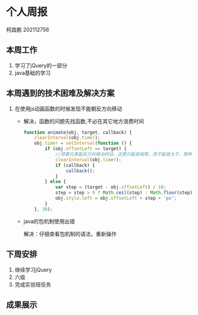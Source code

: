 # 个人周报

柯昌鹏 202112756

## 本周工作

1. 学习了jQuery的一部分
2. java基础的学习

## 本周遇到的技术困难及解决方案

1. 在使用js动画函数的时候发现不能朝反方向移动

   - 解决，函数的问题先找函数,不必在其它地方浪费时间

     ```js
     function animate(obj, target, callback) {
         clearInterval(obj.timer);
         obj.timer = setInterval(function () {
             if (obj.offsetLeft == target) {
                 //想要元素能反方向移动的话，这里只能是相等，而不能是大于，那种只适用于正方向移动
                 clearInterval(obj.timer);
                 if (callback) {
                     callback();
                 }
             } else {
                 var step = (target - obj.offsetLeft) / 10;
                 step = step > 0 ? Math.ceil(step) : Math.floor(step);
                 obj.style.left = obj.offsetLeft + step + 'px';
             }
         }, 30);
     ```

   - java的包机制使用出错
   
     解决：仔细查看包机制的语法，重新操作

## 下周安排

1. 继续学习jQuery
2. 六级
3. 完成实验班任务

## 成果展示

